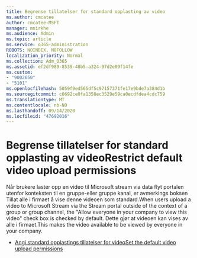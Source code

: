 ```yaml
---
title: Begrense tillatelser for standard opplasting av video
ms.author: cmcatee
author: cmcatee-MSFT
manager: mnirkhe
ms.audience: Admin
ms.topic: article
ms.service: o365-administration
ROBOTS: NOINDEX, NOFOLLOW
localization_priority: Normal
ms.collection: Adm_O365
ms.assetid: ef2df989-8539-48b5-a324-97d2e09f14fe
ms.custom:
- "9002650"
- "5101"
ms.openlocfilehash: 5059f9ed565df5c97157371fe17e9bde7a384d1b
ms.sourcegitcommit: c6692ce0fa1358ec3529e59ca0ecdfdea4cdc759
ms.translationtype: MT
ms.contentlocale: nb-NO
ms.lasthandoff: 09/14/2020
ms.locfileid: "47692016"
---
```

# <a name="restrict-default-video-upload-permissions"></a><span data-ttu-id="13b07-102">Begrense tillatelser for standard opplasting av video</span><span class="sxs-lookup"><span data-stu-id="13b07-102">Restrict default video upload permissions</span></span>

<span data-ttu-id="13b07-103">Når brukere laster opp en video til Microsoft stream via data flyt portalen utenfor konteksten til en gruppe-eller gruppe kanal, er avmerkings boksen Tillat alle i firmaet å vise denne videoen som standard.</span><span class="sxs-lookup"><span data-stu-id="13b07-103">When users upload a video to Microsoft Stream via the Stream portal outside of the context of a group or group channel, the "Allow everyone in your company to view this video" check box is checked by default.</span></span> <span data-ttu-id="13b07-104">Dette gjør at videoen kan vises av alle i firmaet.</span><span class="sxs-lookup"><span data-stu-id="13b07-104">This makes the video available to be viewed by everyone in your company.</span></span>

- [<span data-ttu-id="13b07-105">Angi standard opplastings tillatelser for video</span><span class="sxs-lookup"><span data-stu-id="13b07-105">Set the default video upload permissions</span></span>](https://docs.microsoft.com/stream/default-video-permissions)
